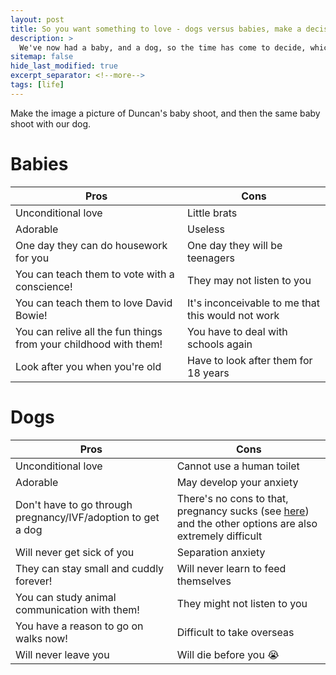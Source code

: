 ```yaml
---
layout: post
title: So you want something to love - dogs versus babies, make a decision!
description: >
  We've now had a baby, and a dog, so the time has come to decide, which is better? Do you really need both? Read on to find out! Completely unbiased opinions. 
sitemap: false
hide_last_modified: true
excerpt_separator: <!--more-->
tags: [life]
---
```


Make the image a picture of Duncan's baby shoot, and then the same baby shoot with our dog.

# Babies

|Pros|Cons|
|----|----|
|Unconditional love|Little brats|
|Adorable|Useless|
|One day they can do housework for you|One day they will be teenagers|
|You can teach them to vote with a conscience!|They may not listen to you|
|You can teach them to love David Bowie!|It's inconceivable to me that this would not work|
|You can relive all the fun things from your childhood with them!|You have to deal with schools again|
|Look after you when you're old|Have to look after them for 18 years|

# Dogs
|Pros|Cons|
|----|----|
|Unconditional love|Cannot use a human toilet|
|Adorable|May develop your anxiety|
|Don't have to go through pregnancy/IVF/adoption to get a dog|There's no cons to that, pregnancy sucks (see [here](https://www.bonniemclean.net/blog/2024-01-31-gettingpregnant/?fbclid=IwAR1hp7Om20xiQEfi1s_6X2YgK59Ni5tnP5N5D396-2SClz1IyaeVIHmdSKA)) and the other options are also extremely difficult|
|Will never get sick of you|Separation anxiety|
|They can stay small and cuddly forever!|Will never learn to feed themselves|
|You can study animal communication with them!|They might not listen to you|
|You have a reason to go on walks now!|Difficult to take overseas|
|Will never leave you|Will die before you 😭|
